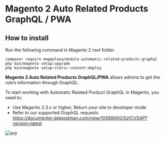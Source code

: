 # Magento 2 Auto Related Products GraphQL / PWA
## How to install
Run the following command in Magento 2 root folder:

```
composer require mageplaza/module-automatic-related-products-graphql
php bin/magento setup:upgrade
php bin/magento setup:static-content:deploy
```

**Magento 2 Auto Related Products GraphQL/PWA** allows admins to get the rule’s information through GraphQL.

To start working with Automatic Related Product GraphQL in Magento, you need to:

- Use Magento 2.3.x or higher, Return your site to developer mode
- Refer to our supported GraphQL requests https://documenter.getpostman.com/view/10589000/SzfCVSAP?version=latest

![arp](https://i.imgur.com/5hIdIBg.png)
